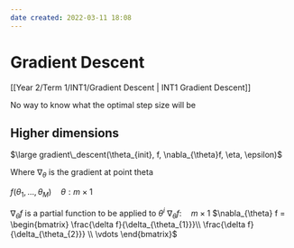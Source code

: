 ```yaml
---
date created: 2022-03-11 18:08
---
```


# Gradient Descent

[[Year 2/Term 1/INT1/Gradient Descent | INT1 Gradient Descent]]

No way to know what the optimal step size will be

## Higher dimensions

$\large gradient\_descent(\theta_{init}, f, \nabla_{\theta}f, \eta, \epsilon)$

Where $\nabla_{\theta}$ is the gradient at point theta

$f(\theta_{1}, \ldots, \theta_{M}) \quad \theta : m \times 1$

$\nabla_{\theta} f$ is a partial function to be applied to $\theta^{i}$
$\nabla_{\theta} f: \quad m \times 1$
$\nabla_{\theta} f = \begin{bmatrix}  \frac{\delta f}{\delta_{\theta_{1}}}\\ \frac{\delta  f}{\delta_{\theta_{2}}} \\ \vdots \end{bmatrix}$

